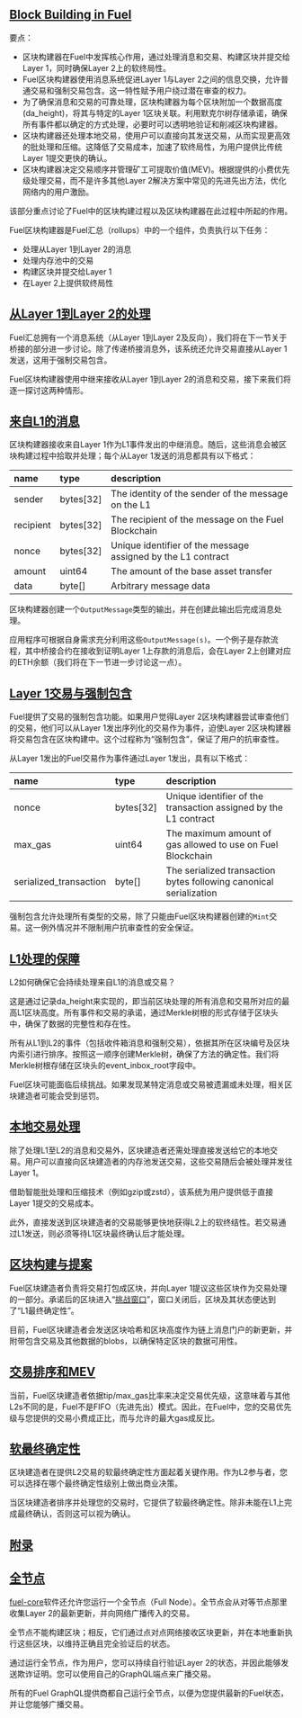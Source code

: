 ## [Block Building in Fuel](https://docs.fuel.network/docs/fuel-book/the-architecture/block-building-in-fuel/#block-building-in-fuel)

要点：

- 区块构建器在Fuel中发挥核心作用，通过处理消息和交易、构建区块并提交给Layer 1，同时确保Layer 2上的软终局性。
- Fuel区块构建器使用消息系统促进Layer 1与Layer 2之间的信息交换，允许普通交易和强制交易包含。这一特性赋予用户绕过潜在审查的权力。
- 为了确保消息和交易的可靠处理，区块构建器为每个区块附加一个数据高度(da_height)，将其与特定的Layer 1区块关联。利用默克尔树存储承诺，确保所有事件都以确定的方式处理，必要时可以透明地验证和削减区块构建器。
- 区块构建器还处理本地交易，使用户可以直接向其发送交易，从而实现更高效的批处理和压缩。这降低了交易成本，加速了软终局性，为用户提供比传统Layer 1提交更快的确认。
- 区块构建器决定交易顺序并管理矿工可提取价值(MEV)。根据提供的小费优先级处理交易，而不是许多其他Layer 2解决方案中常见的先进先出方法，优化网络内的用户激励。

该部分重点讨论了Fuel中的区块构建过程以及区块构建器在此过程中所起的作用。

Fuel区块构建器是Fuel汇总（rollups）中的一个组件，负责执行以下任务：

- 处理从Layer 1到Layer 2的消息
- 处理内存池中的交易
- 构建区块并提交给Layer 1
- 在Layer 2上提供软终局性

## [从Layer 1到Layer 2的处理](https://docs.fuel.network/docs/fuel-book/the-architecture/block-building-in-fuel/#l1--l2-processing)

Fuel汇总拥有一个消息系统（从Layer 1到Layer 2及反向），我们将在下一节关于桥接的部分进一步讨论。除了传递桥接消息外，该系统还允许交易直接从Layer 1发送，这用于强制交易包含。

Fuel区块构建器使用中继来接收从Layer 1到Layer 2的消息和交易，接下来我们将逐一探讨这两种情形。

## [来自L1的消息](https://docs.fuel.network/docs/fuel-book/the-architecture/block-building-in-fuel/#l1-messages)

区块构建器接收来自Layer 1作为L1事件发出的中继消息。随后，这些消息会被区块构建过程中拾取并处理；每个从Layer 1发送的消息都具有以下格式：

| name      | type      | description                                                  |
| :-------- | :-------- | :----------------------------------------------------------- |
| sender    | bytes[32] | The identity of the sender of the message on the L1          |
| recipient | bytes[32] | The recipient of the message on the Fuel Blockchain          |
| nonce     | bytes[32] | Unique identifier of the message assigned by the L1 contract |
| amount    | uint64    | The amount of the base asset transfer                        |
| data      | byte[]    | Arbitrary message data                                       |

区块构建器创建一个`OutputMessage`类型的输出，并在创建此输出后完成消息处理。

应用程序可根据自身需求充分利用这些`OutputMessage(s)`。一个例子是存款流程，其中桥接合约在接收到证明Layer 1上存款的消息后，会在Layer 2上创建对应的ETH余额（我们将在下一节进一步讨论这一点）。

## [Layer 1交易与强制包含](https://docs.fuel.network/docs/fuel-book/the-architecture/block-building-in-fuel/#l1-transactions-and-forced-inclusion)

Fuel提供了交易的强制包含功能。如果用户觉得Layer 2区块构建器尝试审查他们的交易，他们可以从Layer 1发出序列化的交易作为事件，迫使Layer 2区块构建器将交易包含在区块构建中。这个过程称为“强制包含”，保证了用户的抗审查性。

从Layer 1发出的Fuel交易作为事件通过Layer 1发出，具有以下格式：

| name                   | type      | description                                                  |
| :--------------------- | :-------- | :----------------------------------------------------------- |
| nonce                  | bytes[32] | Unique identifier of the transaction assigned by the L1 contract |
| max_gas                | uint64    | The maximum amount of gas allowed to use on Fuel Blockchain  |
| serialized_transaction | byte[]    | The serialized transaction bytes following canonical serialization |

强制包含允许处理所有类型的交易，除了只能由Fuel区块构建器创建的`Mint`交易。这一例外情况并不限制用户抗审查性的安全保证。

## [L1处理的保障](https://docs.fuel.network/docs/fuel-book/the-architecture/block-building-in-fuel/#guarantees-around-l1-processing)


L2如何确保它会持续处理来自L1的消息或交易？

这是通过记录da_height来实现的，即当前区块处理的所有消息和交易所对应的最高L1区块高度。所有事件和交易的承诺，通过Merkle树根的形式存储于区块头中，确保了数据的完整性和存在性。

所有从L1到L2的事件（包括收件箱消息和强制交易），依据其所在区块编号及区块内索引进行排序。按照这一顺序创建Merkle树，确保了方法的确定性。我们将Merkle树根存储在区块头的event_inbox_root字段中。

Fuel区块可能面临后续挑战。如果发现某特定消息或交易被遗漏或未处理，相关区块建造者可能会受到惩罚。

## [本地交易处理](https://docs.fuel.network/docs/fuel-book/the-architecture/block-building-in-fuel/#processing-local-transactions)

除了处理L1至L2的消息和交易外，区块建造者还需处理直接发送给它的本地交易。用户可以直接向区块建造者的内存池发送交易，这些交易随后会被处理并发往Layer 1。

借助智能批处理和压缩技术（例如gzip或zstd），该系统为用户提供低于直接Layer 1提交的交易成本。

此外，直接发送到区块建造者的交易能够更快地获得L2上的软终结性。若交易通过L1发送，则必须等待L1区块最终确认后才能处理。

## [区块构建与提案](https://docs.fuel.network/docs/fuel-book/the-architecture/block-building-in-fuel/#block-building-and-proposing)

Fuel区块建造者负责将交易打包成区块，并向Layer 1提议这些区块作为交易处理的一部分。承诺后的区块进入“[挑战窗口](https://docs.fuel.network/docs/fuel-book/the-architecture/fuel-and-ethereum/#challenge-window)”，窗口关闭后，区块及其状态便达到了“L1最终确定性”。

目前，Fuel区块建造者会发送区块哈希和区块高度作为链上消息门户的新更新，并附带包含交易及其他数据的blobs，以确保特定区块的数据可用性。

## [交易排序和MEV](https://docs.fuel.network/docs/fuel-book/the-architecture/block-building-in-fuel/#transaction-ordering-and-mev)

当前，Fuel区块建造者依据tip/max_gas比率来决定交易优先级，这意味着与其他L2s不同的是，Fuel不是FIFO（先进先出）模式。因此，在Fuel中，您的交易优先级与您提供的交易小费成正比，而与允许的最大gas成反比。

## [软最终确定性](https://docs.fuel.network/docs/fuel-book/the-architecture/block-building-in-fuel/#soft-finality)

区块建造者在提供L2交易的软最终确定性方面起着关键作用。作为L2参与者，您可以选择在哪个最终确定性级别上做出商业决策。

当区块建造者排序并处理您的交易时，它提供了软最终确定性。除非未能在L1上完成最终确认，否则这可以视为确认。

## [附录](https://docs.fuel.network/docs/fuel-book/the-architecture/block-building-in-fuel/#appendix)

## [全节点](https://docs.fuel.network/docs/fuel-book/the-architecture/block-building-in-fuel/#full-nodes)

[fuel-core](https://github.com/FuelLabs/fuel-core?spm=5176.28103460.0.0.69395d27hIu0yw)软件还允许您运行一个全节点（Full Node）。全节点会从对等节点那里收集Layer 2的最新更新，并向网络广播传入的交易。

全节点不能构建区块；相反，它们通过点对点网络接收区块更新，并在本地重新执行这些区块，以维持正确且完全验证后的状态。

通过运行全节点，作为用户，您可以持续自行验证Layer 2的状态，并因此能够发送欺诈证明。您可以使用自己的GraphQL端点来广播交易。

所有的Fuel GraphQL提供商都自己运行全节点，以便为您提供最新的Fuel状态，并让您能够广播交易。